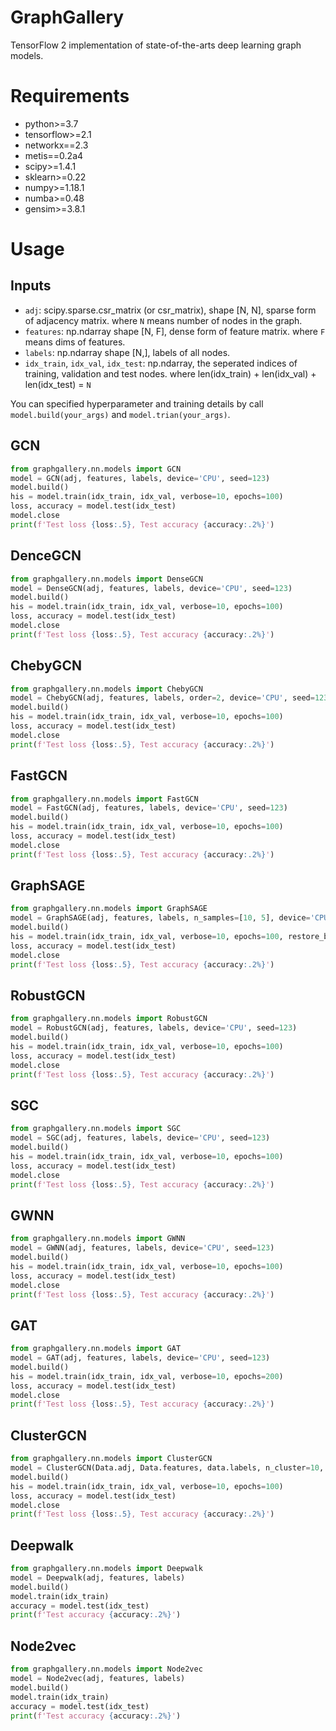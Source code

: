 # GraphGallery

TensorFlow 2 implementation of state-of-the-arts deep learning graph models.

# Requirements

+ python>=3.7
+ tensorflow>=2.1
+ networkx==2.3
+ metis==0.2a4
+ scipy>=1.4.1
+ sklearn>=0.22
+ numpy>=1.18.1
+ numba>=0.48
+ gensim>=3.8.1

# Usage

## Inputs

+ `adj`: scipy.sparse.csr_matrix (or csr_matrix), shape [N, N], sparse form of adjacency matrix. 
    where `N` means number of nodes in the graph.
+ `features`: np.ndarray shape [N, F], dense form of feature matrix. where `F` means dims of features.
+ `labels`: np.ndarray shape [N,], labels of all nodes.
+ `idx_train`, `idx_val`, `idx_test`: np.ndarray, the seperated indices of training, validation and test nodes. 
    where len(idx_train) + len(idx_val) + len(idx_test) = `N`

You can specified hyperparameter and training details by call `model.build(your_args)` and `model.trian(your_args)`.

## GCN

```python
from graphgallery.nn.models import GCN
model = GCN(adj, features, labels, device='CPU', seed=123)
model.build()
his = model.train(idx_train, idx_val, verbose=10, epochs=100)
loss, accuracy = model.test(idx_test)
model.close
print(f'Test loss {loss:.5}, Test accuracy {accuracy:.2%}')
```


## DenceGCN

```python
from graphgallery.nn.models import DenseGCN
model = DenseGCN(adj, features, labels, device='CPU', seed=123)
model.build()
his = model.train(idx_train, idx_val, verbose=10, epochs=100)
loss, accuracy = model.test(idx_test)
model.close
print(f'Test loss {loss:.5}, Test accuracy {accuracy:.2%}')
```



## ChebyGCN

```python
from graphgallery.nn.models import ChebyGCN
model = ChebyGCN(adj, features, labels, order=2, device='CPU', seed=123)
model.build()
his = model.train(idx_train, idx_val, verbose=10, epochs=100)
loss, accuracy = model.test(idx_test)
model.close
print(f'Test loss {loss:.5}, Test accuracy {accuracy:.2%}')
```

## FastGCN

```python
from graphgallery.nn.models import FastGCN
model = FastGCN(adj, features, labels, device='CPU', seed=123)
model.build()
his = model.train(idx_train, idx_val, verbose=10, epochs=100)
loss, accuracy = model.test(idx_test)
model.close
print(f'Test loss {loss:.5}, Test accuracy {accuracy:.2%}')
```

## GraphSAGE

```python
from graphgallery.nn.models import GraphSAGE
model = GraphSAGE(adj, features, labels, n_samples=[10, 5], device='CPU', seed=123)
model.build()
his = model.train(idx_train, idx_val, verbose=10, epochs=100, restore_best=False, validation=False)
loss, accuracy = model.test(idx_test)
model.close
print(f'Test loss {loss:.5}, Test accuracy {accuracy:.2%}')
```

## RobustGCN

```python
from graphgallery.nn.models import RobustGCN
model = RobustGCN(adj, features, labels, device='CPU', seed=123)
model.build()
his = model.train(idx_train, idx_val, verbose=10, epochs=100)
loss, accuracy = model.test(idx_test)
model.close
print(f'Test loss {loss:.5}, Test accuracy {accuracy:.2%}')
```

## SGC

```python
from graphgallery.nn.models import SGC
model = SGC(adj, features, labels, device='CPU', seed=123)
model.build()
his = model.train(idx_train, idx_val, verbose=10, epochs=100)
loss, accuracy = model.test(idx_test)
model.close
print(f'Test loss {loss:.5}, Test accuracy {accuracy:.2%}')
```

## GWNN

```python
from graphgallery.nn.models import GWNN
model = GWNN(adj, features, labels, device='CPU', seed=123)
model.build()
his = model.train(idx_train, idx_val, verbose=10, epochs=100)
loss, accuracy = model.test(idx_test)
model.close
print(f'Test loss {loss:.5}, Test accuracy {accuracy:.2%}')
```

## GAT

```python
from graphgallery.nn.models import GAT
model = GAT(adj, features, labels, device='CPU', seed=123)
model.build()
his = model.train(idx_train, idx_val, verbose=10, epochs=200)
loss, accuracy = model.test(idx_test)
model.close
print(f'Test loss {loss:.5}, Test accuracy {accuracy:.2%}')
```

## ClusterGCN

```python
from graphgallery.nn.models import ClusterGCN
model = ClusterGCN(Data.adj, Data.features, data.labels, n_cluster=10, device='CPU', seed=123)
model.build()
his = model.train(idx_train, idx_val, verbose=10, epochs=100)
loss, accuracy = model.test(idx_test)
model.close
print(f'Test loss {loss:.5}, Test accuracy {accuracy:.2%}')
```

## Deepwalk

```python
from graphgallery.nn.models import Deepwalk
model = Deepwalk(adj, features, labels)
model.build()
model.train(idx_train)
accuracy = model.test(idx_test)
print(f'Test accuracy {accuracy:.2%}')
```

## Node2vec

```python
from graphgallery.nn.models import Node2vec
model = Node2vec(adj, features, labels)
model.build()
model.train(idx_train)
accuracy = model.test(idx_test)
print(f'Test accuracy {accuracy:.2%}')
```

